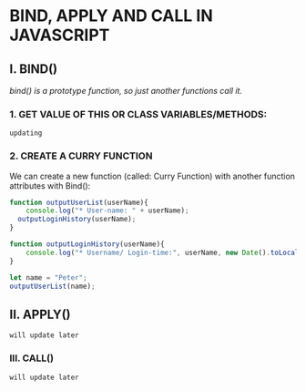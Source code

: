 # BIND, APPLY AND CALL IN JAVASCRIPT

## I. BIND()
<i>bind() is a prototype function, so just another functions call it.</i>
### 1. GET VALUE OF THIS OR CLASS VARIABLES/METHODS:
`updating`

### 2. CREATE A CURRY FUNCTION
We can create a new function (called: Curry Function) with another function attributes with Bind():
```Javascript
function outputUserList(userName){
	console.log("* User-name: " + userName);
  outputLoginHistory(userName);
}

function outputLoginHistory(userName){
	console.log("* Username/ Login-time:", userName, new Date().toLocaleTimeString());
}

let name = "Peter";
outputUserList(name);
```

## II. APPLY()
`will update later`

### III. CALL()
`will update later`

